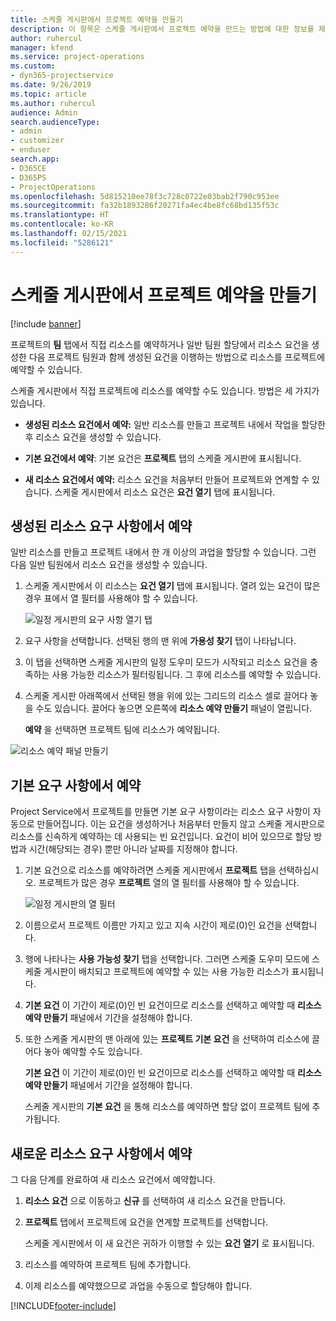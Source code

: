```yaml
---
title: 스케줄 게시판에서 프로젝트 예약을 만들기
description: 이 항목은 스케줄 게시판에서 프로젝트 예약을 만드는 방법에 대한 정보를 제공합니다.
author: ruhercul
manager: kfend
ms.service: project-operations
ms.custom:
- dyn365-projectservice
ms.date: 9/26/2019
ms.topic: article
ms.author: ruhercul
audience: Admin
search.audienceType:
- admin
- customizer
- enduser
search.app:
- D365CE
- D365PS
- ProjectOperations
ms.openlocfilehash: 5d815210ee78f3c728c0722e03bab2f790c953ee
ms.sourcegitcommit: fa32b1893286f20271fa4ec4be8fc68bd135f53c
ms.translationtype: HT
ms.contentlocale: ko-KR
ms.lasthandoff: 02/15/2021
ms.locfileid: "5286121"
---
```

# <a name="create-a-project-booking-from-the-schedule-board"></a>스케줄 게시판에서 프로젝트 예약을 만들기

[!include [banner](../includes/psa-now-project-operations.md)]

프로젝트의 **팀** 탭에서 직접 리소스를 예약하거나 일반 팀원 할당에서 리소스 요건을 생성한 다음 프로젝트 팀원과 함께 생성된 요건을 이행하는 방법으로 리소스를 프로젝트에 예약할 수 있습니다.

스케줄 게시판에서 직접 프로젝트에 리소스를 예약할 수도 있습니다. 방법은 세 가지가 있습니다.

- **생성된 리소스 요건에서 예약:** 일반 리소스를 만들고 프로젝트 내에서 작업을 할당한 후 리소스 요건을 생성할 수 있습니다.

- **기본 요건에서 예약**: 기본 요건은 **프로젝트** 탭의 스케줄 게시판에 표시됩니다. 

- **새 리소스 요건에서 예약:** 리소스 요건을 처음부터 만들어 프로젝트와 연계할 수 있습니다. 스케줄 게시판에서 리소스 요건은 **요건 열기** 탭에 표시됩니다.

## <a name="book-from-a-generated-resource-requirement"></a>생성된 리소스 요구 사항에서 예약

일반 리소스를 만들고 프로젝트 내에서 한 개 이상의 과업을 할당할 수 있습니다. 그런 다음 일반 팀원에서 리소스 요건을 생성할 수 있습니다. 

1.  스케줄 게시판에서 이 리소스는 **요건 열기** 탭에 표시됩니다. 열려 있는 요건이 많은 경우 표에서 열 필터를 사용해야 할 수 있습니다. 

    ![일정 게시판의 요구 사항 열기 탭](media/FAQ-Project-Booking-Schedule-Board-1.png "예약 및 할당 테이블의 스크린샷")

2. 요구 사항을 선택합니다. 선택된 행의 맨 위에 **가용성 찾기** 탭이 나타납니다.
 
3. 이 탭을 선택하면 스케줄 게시판의 일정 도우미 모드가 시작되고 리소스 요건을 충족하는 사용 가능한 리소스가 필터링됩니다. 그 후에 리소스를 예약할 수 있습니다.

4. 스케줄 게시판 아래쪽에서 선택된 행을 위에 있는 그리드의 리소스 셀로 끌어다 놓을 수도 있습니다. 끌어다 놓으면 오른쪽에 **리소스 예약 만들기** 패널이 열립니다.

    **예약** 을 선택하면 프로젝트 팀에 리소스가 예약됩니다.

![리소스 예약 패널 만들기](media/FAQ-Project-Booking-Schedule-Board-6.png "")
 

## <a name="book-from-the-primary-requirement"></a>기본 요구 사항에서 예약

Project Service에서 프로젝트를 만들면 기본 요구 사항이라는 리소스 요구 사항이 자동으로 만들어집니다. 이는 요건을 생성하거나 처음부터 만들지 않고 스케줄 게시판으로 리소스를 신속하게 예약하는 데 사용되는 빈 요건입니다. 요건이 비어 있으므로 할당 방법과 시간(해당되는 경우) 뿐만 아니라 날짜를 지정해야 합니다. 

1. 기본 요건으로 리소스를 예약하려면 스케줄 게시판에서 **프로젝트** 탭을 선택하십시오. 프로젝트가 많은 경우 **프로젝트** 열의 열 필터를 사용해야 할 수 있습니다.

   ![일정 게시판의 열 필터](media/FAQ-Project-Booking-Schedule-Board-2.png "예약 및 할당 테이블의 스크린샷")

2. 이름으로서 프로젝트 이름만 가지고 있고 지속 시간이 제로(0)인 요건을 선택합니다.

3. 행에 나타나는 **사용 가능성 찾기** 탭을 선택합니다. 그러면 스케줄 도우미 모드에 스케줄 게시판이 배치되고 프로젝트에 예약할 수 있는 사용 가능한 리소스가 표시됩니다.

4. **기본 요건** 이 기간이 제로(0)인 빈 요건이므로 리소스를 선택하고 예약할 때 **리소스 예약 만들기** 패널에서 기간을 설정해야 합니다.

5. 또한 스케줄 게시판의 맨 아래에 있는 **프로젝트 기본 요건** 을 선택하여 리소스에 끌어다 놓아 예약할 수도 있습니다.
 
    **기본 요건** 이 기간이 제로(0)인 빈 요건이므로 리소스를 선택하고 예약할 때 **리소스 예약 만들기** 패널에서 기간을 설정해야 합니다.
 
    스케줄 게시판의 **기본 요건** 을 통해 리소스를 예약하면 할당 없이 프로젝트 팀에 추가됩니다.
 
## <a name="book-from-a-new-resource-requirement"></a>새로운 리소스 요구 사항에서 예약
그 다음 단계를 완료하여 새 리소스 요건에서 예약합니다. 

1. **리소스 요건** 으로 이동하고 **신규** 를 선택하여 새 리소스 요건을 만듭니다.

2. **프로젝트** 탭에서 프로젝트에 요건을 연계할 프로젝트를 선택합니다.
 
    스케줄 게시판에서 이 새 요건은 귀하가 이행할 수 있는 **요건 열기** 로 표시됩니다.

3. 리소스를 예약하여 프로젝트 팀에 추가합니다.

4. 이제 리소스를 예약했으므로 과업을 수동으로 할당해야 합니다.



[!INCLUDE[footer-include](../includes/footer-banner.md)]